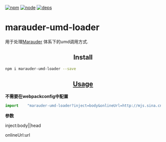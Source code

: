 [![npm][npm]][npm-url]
[![node][node]][node-url]
[![deps][deps]][deps-url]



marauder-umd-loader
=================


用于处理[Marauder](https://github.com/SinaMFE/webpack-marauder) 体系下的umd调用方式.


<h2 align="center">Install</h2>

```bash
npm i marauder-umd-loader --save
```

<h2 align="center"><a href="#">Usage</a></h2>

**不需要在webpackconfig中配置**
```js
import    "marauder-umd-loader?inject=body&onlineUrl=http://mjs.sina.cn/suda.js!@mfelibs/base-tools-SUDA";
```

**参数**

inject:body||head

onlineUrl:url


[npm]: https://img.shields.io/npm/v/marauder-umd-loader.svg
[npm-url]: https://npmjs.com/package/marauder-umd-loader

[node]: https://img.shields.io/node/v/marauder-umd-loader.svg
[node-url]: https://nodejs.org

[deps]: https://david-dm.org/SinaMFE/marauder-umd-loader.svg
[deps-url]: https://david-dm.org/SinaMFE/marauder-umd-loader

[tests]: http://img.shields.io/travis/SinaMFE/marauder-umd-loader.svg
[tests-url]: https://travis-ci.org/SinaMFE/marauder-umd-loader

[cover]: https://img.shields.io/codecov/c/github/SinaMFE/marauder-umd-loader.svg
[cover-url]: https://codecov.io/gh/SinaMFE/marauder-umd-loader

[chat]: https://badges.gitter.im/webpack/webpack.svg
[chat-url]: https://gitter.im/webpack/webpack
